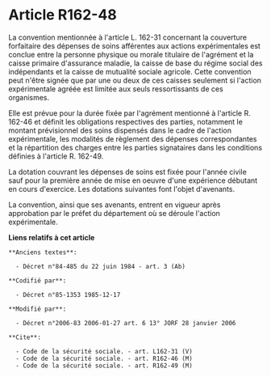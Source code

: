 # Article R162-48

La convention mentionnée à l'article L. 162-31 concernant la couverture forfaitaire des dépenses de soins afférentes aux
actions expérimentales est conclue entre la personne physique ou morale titulaire de l'agrément et la caisse primaire
d'assurance maladie, la caisse de base du régime social des indépendants et la caisse de mutualité sociale agricole. Cette
convention peut n'être signée que par une ou deux de ces caisses seulement si l'action expérimentale agréée est limitée aux
seuls ressortissants de ces organismes.

Elle est prévue pour la durée fixée par l'agrément mentionné à l'article R. 162-46 et définit les obligations respectives des
parties, notamment le montant prévisionnel des soins dispensés dans le cadre de l'action expérimentale, les modalités de
règlement des dépenses correspondantes et la répartition des charges entre les parties signataires dans les conditions
définies à l'article R. 162-49.

La dotation couvrant les dépenses de soins est fixée pour l'année civile sauf pour la première année de mise en oeuvre d'une
expérience débutant en cours d'exercice. Les dotations suivantes font l'objet d'avenants.

La convention, ainsi que ses avenants, entrent en vigueur après approbation par le préfet du département où se déroule
l'action expérimentale.

**Liens relatifs à cet article**

	**Anciens textes**:

	  - Décret n°84-485 du 22 juin 1984 - art. 3 (Ab)

	**Codifié par**:

	  - Décret n°85-1353 1985-12-17

	**Modifié par**:

	  - Décret n°2006-83 2006-01-27 art. 6 13° JORF 28 janvier 2006

	**Cite**:

	  - Code de la sécurité sociale. - art. L162-31 (V)
	  - Code de la sécurité sociale. - art. R162-46 (M)
	  - Code de la sécurité sociale. - art. R162-49 (M)
